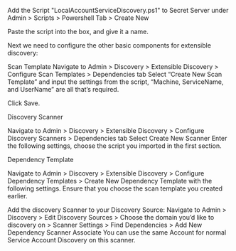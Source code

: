 Add the Script "LocalAccountServiceDiscovery.ps1" to Secret Server under Admin > Scripts > Powershell Tab > Create New

Paste the script into the box, and give it a name.


Next we need to configure the other basic components for extensible discovery:

Scan Template
Navigate to Admin > Discovery > Extensible Discovery > Configure Scan Templates > Dependencies tab
Select “Create New Scan Template” and input the settings from the script, “Machine, ServiceName, and UserName” are all that’s required.

Click Save.

Discovery Scanner

Navigate to Admin > Discovery > Extensible Discovery > Configure Discovery Scanners > Dependencies tab
Select Create New Scanner
Enter the following settings, choose the script you imported in the first section.
	 

Dependency Template

Navigate to Admin > Discovery > Extensible Discovery > Configure Dependency Templates > Create New Dependency Template with the following settings. Ensure that you choose the scan template you created earlier.


Add the discovery Scanner to your Discovery Source:
Navigate to Admin > Discovery > Edit Discovery Sources > Choose the domain you’d like to discovery on > Scanner Settings > Find Dependencies > Add New Dependency Scanner
Associate You can use the same Account for normal Service Account Discovery on this scanner.
